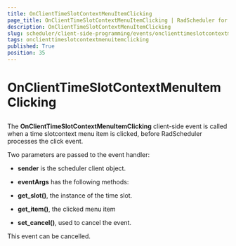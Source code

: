 ```yaml
---
title: OnClientTimeSlotContextMenuItemClicking
page_title: OnClientTimeSlotContextMenuItemClicking | RadScheduler for ASP.NET AJAX Documentation
description: OnClientTimeSlotContextMenuItemClicking
slug: scheduler/client-side-programming/events/onclienttimeslotcontextmenuitemclicking
tags: onclienttimeslotcontextmenuitemclicking
published: True
position: 35
---
```


# OnClientTimeSlotContextMenuItemClicking



## 

The **OnClientTimeSlotContextMenuItemClicking** client-side event is called when a time slotcontext menu item is clicked, before RadScheduler processes the click event.

Two parameters are passed to the event handler:

* **sender** is the scheduler client object.

* **eventArgs** has the following methods:

* **get_slot()**, the instance of the time slot.

* **get_item()**, the clicked menu item

* **set_cancel()**, used to cancel the event.

This event can be cancelled.
